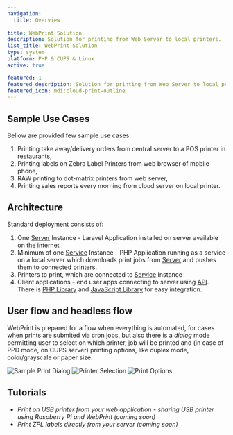```yaml
---
navigation:
  title: Overview
  
title: WebPrint Solution
description: Solution for printing from Web Server to local printers.
list_title: WebPrint Solution
type: system
platform: PHP & CUPS & Linux
active: true

featured: 1
featured_description: Solution for printing from Web Server to local printers
featured_icon: mdi:cloud-print-outline
---
```


## Sample Use Cases

Bellow are provided few sample use cases:

1. Printing take away/delivery orders from central server to a POS printer in restaurants,
2. Printing labels on Zebra Label Printers from web browser of mobile phone,
3. RAW printing to dot-matrix printers from web server,
4. Printing sales reports every morning from cloud server on local printer.

## Architecture

Standard deployment consists of:

1. One [Server](/systems/webprint/server) Instance - Laravel Application installed on server available on the internet
2. Minimum of one [Service](/systems/webprint/service) Instance - PHP Application running as a service on a local server which downloads print jobs from [Server](/systems/webprint/server) and pushes them to connected printers.
3. Printers to print, which are connected to [Service](/systems/webprint/service) Instance
4. Client applications - end user apps connecting to server using [API](/systems/webprint/api). There is [PHP Library](/libraries/php/webprint) and [JavaScript Library](/libraries/js/webprint) for easy integration.

## User flow and headless flow

WebPrint is prepared for a flow when everything is automated, 
for cases when prints are submited via cron jobs,
but also there is a _dialog_ mode permitting user to select on which printer, 
job will be printed and (in case of PPD mode, on CUPS server) printing options,
like duplex mode, color/grayscale or paper size.

![Sample Print Dialog](/systems/webprint/dialog.png)
![Printer Selection](/systems/webprint/dialog-printer-selection.png)
![Print Options](/systems/webprint/dialog-printer-options.png)

## Tutorials

- _Print on USB printer from your web application - sharing USB printer using Raspberry Pi and WebPrint (coming soon)_
- _Print ZPL labels directly from your server (coming soon)_ 